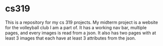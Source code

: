 # cs319
This is a repository for my cs 319 projects.
My midterm project is a website for the volleyball club I am a part of.
It has a working nav bar, multiple pages, and every images is read from a json.
It also has two pages with at least 3 images that each have at least 3 attributes from the json.


